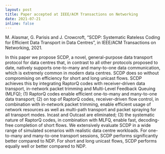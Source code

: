 ```yaml
---
layout: post
title: Paper accepted at IEEE/ACM Transactions on Networking
date: 2021-07-21
inline: false
---
```


M. Alasmar, G. Parisis and J. Crowcroft, “SCDP: Systematic Rateless Coding for Efficient Data Transport in Data Centres”, in IEEE/ACM Transactions on Networking, 2021.

In this paper we propose SCDP, a novel, general-purpose data transport protocol for data centres that, in contrast to all other protocols proposed to date, natively supports one-to-many and many-to-one data communication, which is extremely common in modern data centres. SCDP does so without compromising on efficiency for short and long unicast flows. SCDP achieves this by integrating RaptorQ codes with receiver-driven data transport, in-network packet trimming and Multi-Level Feedback Queuing (MLFQ); (1) RaptorQ codes enable efficient one-to-many and many-to-one data transport; (2) on top of RaptorQ codes, receiver-driven flow control, in combination with in-network packet trimming, enable efficient usage of network resources as well as multi-path transport and packet spraying for all transport modes. Incast and Outcast are eliminated; (3) the systematic nature of RaptorQ codes, in combination with MLFQ, enable fast, decoding-free completion of short flows. We extensively evaluate SCDP in a wide range of simulated scenarios with realistic data centre workloads. For one-to-many and many-to-one transport sessions, SCDP performs significantly better compared to NDP. For short and long unicast flows, SCDP performs equally well or better compared to NDP.
